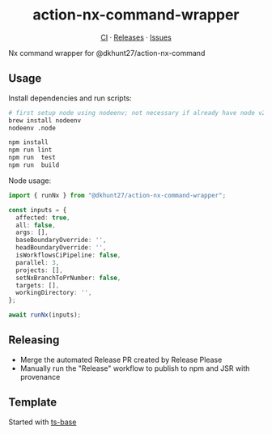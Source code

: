 <h1 align="center" style="text-align: center; width: fit-content; margin-left: auto; margin-right: auto;">action-nx-command-wrapper</h1>

<p align="center">
  <a href="https://github.com/dkhunt27/action-nx-command-wrapper/actions">CI</a>
  ·
  <a href="https://github.com/dkhunt27/action-nx-command-wrapper/releases">Releases</a>
  ·
  <a href="https://github.com/dkhunt27/action-nx-command-wrapper/issues">Issues</a>
</p>

<span align="center">

</span>

Nx command wrapper for @dkhunt27/action-nx-command



## Usage

Install dependencies and run scripts:

```bash
# first setup node using nodeenv; not necessary if already have node v20+ installed
brew install nodeenv
nodeenv .node

npm install
npm run lint
npm run  test
npm run  build
```

Node usage:

```ts
import { runNx } from "@dkhunt27/action-nx-command-wrapper";

const inputs = {
  affected: true,
  all: false,
  args: [],
  baseBoundaryOverride: '',
  headBoundaryOverride: '',
  isWorkflowsCiPipeline: false,
  parallel: 3,
  projects: [],
  setNxBranchToPrNumber: false,
  targets: [],
  workingDirectory: '',
};

await runNx(inputs);
```

## Releasing

- Merge the automated Release PR created by Release Please
- Manually run the "Release" workflow to publish to npm and JSR with provenance

## Template

Started with [ts-base](https://github.com/bgub/ts-base)